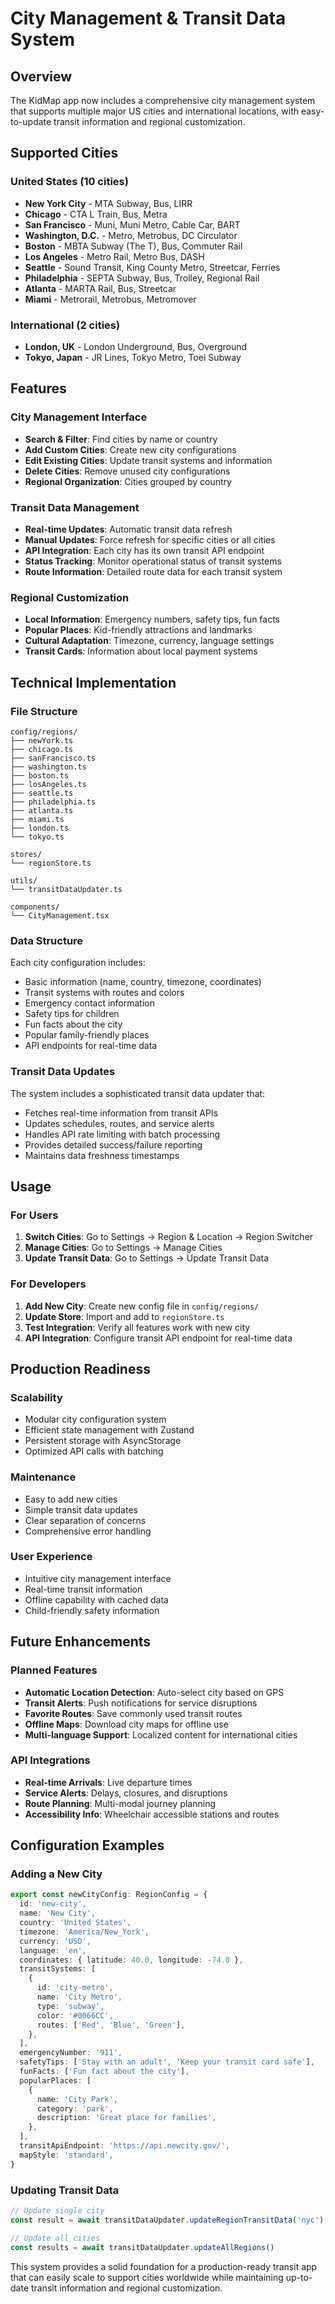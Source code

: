 # City Management & Transit Data System

## Overview

The KidMap app now includes a comprehensive city management system that supports multiple major US cities and international locations, with easy-to-update transit information and regional customization.

## Supported Cities

### United States (10 cities)

- **New York City** - MTA Subway, Bus, LIRR
- **Chicago** - CTA L Train, Bus, Metra
- **San Francisco** - Muni, Muni Metro, Cable Car, BART
- **Washington, D.C.** - Metro, Metrobus, DC Circulator
- **Boston** - MBTA Subway (The T), Bus, Commuter Rail
- **Los Angeles** - Metro Rail, Metro Bus, DASH
- **Seattle** - Sound Transit, King County Metro, Streetcar, Ferries
- **Philadelphia** - SEPTA Subway, Bus, Trolley, Regional Rail
- **Atlanta** - MARTA Rail, Bus, Streetcar
- **Miami** - Metrorail, Metrobus, Metromover

### International (2 cities)

- **London, UK** - London Underground, Bus, Overground
- **Tokyo, Japan** - JR Lines, Tokyo Metro, Toei Subway

## Features

### City Management Interface

- **Search & Filter**: Find cities by name or country
- **Add Custom Cities**: Create new city configurations
- **Edit Existing Cities**: Update transit systems and information
- **Delete Cities**: Remove unused city configurations
- **Regional Organization**: Cities grouped by country

### Transit Data Management

- **Real-time Updates**: Automatic transit data refresh
- **Manual Updates**: Force refresh for specific cities or all cities
- **API Integration**: Each city has its own transit API endpoint
- **Status Tracking**: Monitor operational status of transit systems
- **Route Information**: Detailed route data for each transit system

### Regional Customization

- **Local Information**: Emergency numbers, safety tips, fun facts
- **Popular Places**: Kid-friendly attractions and landmarks
- **Cultural Adaptation**: Timezone, currency, language settings
- **Transit Cards**: Information about local payment systems

## Technical Implementation

### File Structure

```
config/regions/
├── newYork.ts
├── chicago.ts
├── sanFrancisco.ts
├── washington.ts
├── boston.ts
├── losAngeles.ts
├── seattle.ts
├── philadelphia.ts
├── atlanta.ts
├── miami.ts
├── london.ts
└── tokyo.ts

stores/
└── regionStore.ts

utils/
└── transitDataUpdater.ts

components/
└── CityManagement.tsx
```

### Data Structure

Each city configuration includes:

- Basic information (name, country, timezone, coordinates)
- Transit systems with routes and colors
- Emergency contact information
- Safety tips for children
- Fun facts about the city
- Popular family-friendly places
- API endpoints for real-time data

### Transit Data Updates

The system includes a sophisticated transit data updater that:

- Fetches real-time information from transit APIs
- Updates schedules, routes, and service alerts
- Handles API rate limiting with batch processing
- Provides detailed success/failure reporting
- Maintains data freshness timestamps

## Usage

### For Users

1. **Switch Cities**: Go to Settings → Region & Location → Region Switcher
2. **Manage Cities**: Go to Settings → Manage Cities
3. **Update Transit Data**: Go to Settings → Update Transit Data

### For Developers

1. **Add New City**: Create new config file in `config/regions/`
2. **Update Store**: Import and add to `regionStore.ts`
3. **Test Integration**: Verify all features work with new city
4. **API Integration**: Configure transit API endpoint for real-time data

## Production Readiness

### Scalability

- Modular city configuration system
- Efficient state management with Zustand
- Persistent storage with AsyncStorage
- Optimized API calls with batching

### Maintenance

- Easy to add new cities
- Simple transit data updates
- Clear separation of concerns
- Comprehensive error handling

### User Experience

- Intuitive city management interface
- Real-time transit information
- Offline capability with cached data
- Child-friendly safety information

## Future Enhancements

### Planned Features

- **Automatic Location Detection**: Auto-select city based on GPS
- **Transit Alerts**: Push notifications for service disruptions
- **Favorite Routes**: Save commonly used transit routes
- **Offline Maps**: Download city maps for offline use
- **Multi-language Support**: Localized content for international cities

### API Integrations

- **Real-time Arrivals**: Live departure times
- **Service Alerts**: Delays, closures, and disruptions
- **Route Planning**: Multi-modal journey planning
- **Accessibility Info**: Wheelchair accessible stations and routes

## Configuration Examples

### Adding a New City

```typescript
export const newCityConfig: RegionConfig = {
  id: 'new-city',
  name: 'New City',
  country: 'United States',
  timezone: 'America/New_York',
  currency: 'USD',
  language: 'en',
  coordinates: { latitude: 40.0, longitude: -74.0 },
  transitSystems: [
    {
      id: 'city-metro',
      name: 'City Metro',
      type: 'subway',
      color: '#0066CC',
      routes: ['Red', 'Blue', 'Green'],
    },
  ],
  emergencyNumber: '911',
  safetyTips: ['Stay with an adult', 'Keep your transit card safe'],
  funFacts: ['Fun fact about the city'],
  popularPlaces: [
    {
      name: 'City Park',
      category: 'park',
      description: 'Great place for families',
    },
  ],
  transitApiEndpoint: 'https://api.newcity.gov/',
  mapStyle: 'standard',
}
```

### Updating Transit Data

```typescript
// Update single city
const result = await transitDataUpdater.updateRegionTransitData('nyc')

// Update all cities
const results = await transitDataUpdater.updateAllRegions()
```

This system provides a solid foundation for a production-ready transit app that can easily scale to support cities worldwide while maintaining up-to-date transit information and regional customization.
